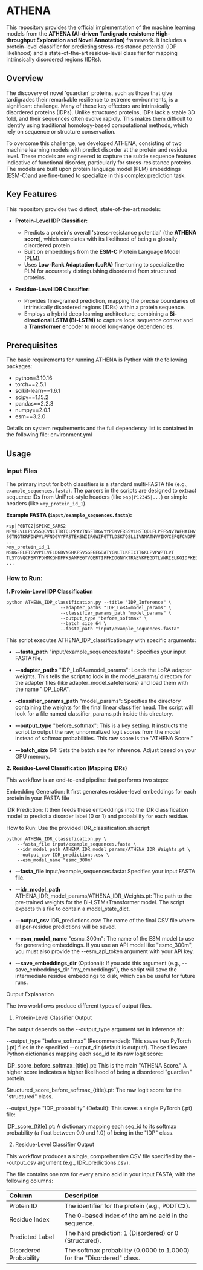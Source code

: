 # ATHENA

This repository provides the official implementation of the machine learning models from the **ATHENA (AI-driven Tardigrade resistome High-throughput Exploration and Novel Annotation)** framework. It includes a protein-level classifier for predicting stress-resistance potential (IDP likelihood) and a state-of-the-art residue-level classifier for mapping intrinsically disordered regions (IDRs).

## Overview

The discovery of novel 'guardian' proteins, such as those that give tardigrades their remarkable resilience to extreme environments, is a significant challenge. Many of these key effectors are intrinsically disordered proteins (IDPs). Unlike structured proteins, IDPs lack a stable 3D fold, and their sequences often evolve rapidly. This makes them difficult to identify using traditional homology-based computational methods, which rely on sequence or structure conservation.

To overcome this challenge, we developed ATHENA, consisting of two machine learning models with predict disorder at the protein and residue level. These models are engineered to capture the subtle sequence features indicative of functional disorder, particularly for stress-resistance proteins. The models are built upon protein language model (PLM) embeddings (ESM-C)and are fine-tuned to specialize in this complex prediction task.

## Key Features

This repository provides two distinct, state-of-the-art models:

* **Protein-Level IDP Classifier:**
    * Predicts a protein's overall 'stress-resistance potential' (the **ATHENA score**), which correlates with its likelihood of being a globally disordered protein.
    * Built on embeddings from the **ESM-C** Protein Language Model (PLM).
    * Uses **Low-Rank Adaptation (LoRA)** fine-tuning to specialize the PLM for accurately distinguishing disordered from structured proteins.

* **Residue-Level IDR Classifier:**
    * Provides fine-grained prediction, mapping the precise boundaries of intrinsically disordered regions (IDRs) within a protein sequence.
    * Employs a hybrid deep learning architecture, combining a **Bi-directional LSTM (Bi-LSTM)** to capture local sequence context and a **Transformer** encoder to model long-range dependencies.

## Prerequisites
The basic requirements for running ATHENA is Python with the following packages:

* python=3.10.16
* torch==2.5.1
* scikit-learn==1.6.1
* scipy==1.15.2
* pandas==2.2.3
* numpy==2.0.1
* esm==3.2.0

Details on system requirements and the full dependency list is contained in the following file: environment.yml

## Usage

### Input Files

The primary input for both classifiers is a standard multi-FASTA file (e.g., `example_sequences.fasta`). The parsers in the scripts are designed to extract sequence IDs from UniProt-style headers (like `>sp|P12345|...`) or simple headers (like `>my_protein_id_1`).

**Example FASTA (`input/example_sequences.fasta`):**
```fasta
>sp|P0DTC2|SPIKE_SARS2
MFVFLVLLPLVSSQCVNLTTRTQLPPAYTNSFTRGVYYPDKVFRSSVLHSTQDLFLPFFSNVTWFHAIHV
SGTNGTKRFDNPVLPFNDGVYFASTEKSNIIRGWIFGTTLDSKTQSLLIVNNATNVVIKVCEFQFCNDPF
...
>my_protein_id_1
MSKGEELFTGVVPILVELDGDVNGHKFSVSGEGEGDATYGKLTLKFICTTGKLPVPWPTLVT
TLSYGVQCFSRYPDHMKQHDFFKSAMPEGYVQERTIFFKDDGNYKTRAEVKFEGDTLVNRIELKGIDFKED
...
```
### How to Run:
**1. Protein-Level IDP Classification**
```
python ATHENA_IDP_classification.py --title "IDP_Inference" \
                    --adapter_paths "IDP_LoRA=model_params" \
                    --classifier_params_path "model_params" \
                    --output_type "before_softmax" \
                    --batch_size 64 \
                    --fasta_path "input/example_sequences.fasta"
```
This script executes ATHENA_IDP_classification.py with specific arguments:

* **--fasta_path** "input/example_sequences.fasta": Specifies your input FASTA file.

* **--adapter_paths** "IDP_LoRA=model_params": Loads the LoRA adapter weights. This tells the script to look in the model_params/ directory for the adapter files (like adapter_model.safetensors) and load them with the name "IDP_LoRA".

* **-classifier_params_path** "model_params": Specifies the directory containing the weights for the final linear classifier head. The script will look for a file named classifier_params.pth inside this directory.

* **--output_type** "before_softmax": This is a key setting. It instructs the script to output the raw, unnormalized logit scores from the model instead of softmax probabilities. This raw score is the "ATHENA Score."

* **--batch_size** 64: Sets the batch size for inference. Adjust based on your GPU memory.

**2. Residue-Level Classification (Mapping IDRs)**

This workflow is an end-to-end pipeline that performs two steps:

Embedding Generation: It first generates residue-level embeddings for each protein in your FASTA file

IDR Prediction: It then feeds these embeddings into the IDR classification model to predict a disorder label (0 or 1) and probability for each residue.

How to Run: Use the provided IDR_classification.sh script:

```
python ATHENA_IDR_classification.py \
    --fasta_file input/example_sequences.fasta \
    --idr_model_path ATHENA_IDR_model_params/ATHENA_IDR_Weights.pt \
    --output_csv IDR_predictions.csv \
    --esm_model_name "esmc_300m" 
```

* **--fasta_file** input/example_sequences.fasta: Specifies your input FASTA file.

* **--idr_model_path** ATHENA_IDR_model_params/ATHENA_IDR_Weights.pt: The path to the pre-trained weights for the Bi-LSTM+Transformer model. The script expects this file to contain a model_state_dict.

* **--output_csv** IDR_predictions.csv: The name of the final CSV file where all per-residue predictions will be saved.

* **--esm_model_name** "esmc_300m": The name of the ESM model to use for generating embeddings. If you use an API model like "esmc_300m", you must also provide the --esm_api_token argument with your API key.

* **--save_embeddings_dir** (Optional): If you add this argument (e.g., --save_embeddings_dir "my_embeddings"), the script will save the intermediate residue embeddings to disk, which can be useful for future runs.

Output Explanation

The two workflows produce different types of output files.

1. Protein-Level Classifier Output

The output depends on the --output_type argument set in inference.sh:

--output_type "before_softmax" (Recommended): This saves two PyTorch (.pt) files in the specified --output_dir (default is output/). These files are Python dictionaries mapping each seq_id to its raw logit score:

IDP_score_before_softmax_{title}.pt: This is the main "ATHENA Score." A higher score indicates a higher likelihood of being a disordered "guardian" protein.

Structured_score_before_softmax_{title}.pt: The raw logit score for the "structured" class.

--output_type "IDP_probability" (Default): This saves a single PyTorch (.pt) file:

IDP_score_{title}.pt: A dictionary mapping each seq_id to its softmax probability (a float between 0.0 and 1.0) of being in the "IDP" class.

2. Residue-Level Classifier Output

This workflow produces a single, comprehensive CSV file specified by the --output_csv argument (e.g., IDR_predictions.csv).

The file contains one row for every amino acid in your input FASTA, with the following columns:

| Column | Description |
| :--- | :--- |
| Protein ID | The identifier for the protein (e.g., P0DTC2). |
| Residue Index | The 0-based index of the amino acid in the sequence. |
| Predicted Label | The hard prediction: 1 (Disordered) or 0 (Structured). |
| Disordered Probability | The softmax probability (0.0000 to 1.0000) for the "Disordered" class. |
